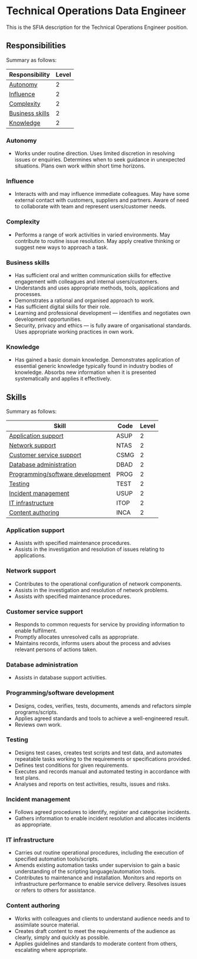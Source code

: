 # Technical Operations Data Engineer

This is the SFIA description for the Technical Operations Engineer position.

## Responsibilities

Summary as follows:

|Responsibility|Level|
|---------------|-----|
|[Autonomy](#autonomy)|2|
|[Influence](#influence)|2|
|[Complexity](#complexity)|2|
|[Business skills](#business-skills)|2|
|[Knowledge](#knowledge)|2|

### Autonomy

- Works under routine direction. Uses limited discretion in resolving issues or
enquiries. Determines when to seek guidance in unexpected situations. Plans own
work within short time horizons.

### Influence

- Interacts with and may influence immediate colleagues. May have some external
contact with customers, suppliers and partners. Aware of need to collaborate
with team and represent users/customer needs.

### Complexity

- Performs a range of work activities in varied environments. May contribute to
routine issue resolution. May apply creative thinking or suggest new ways to
approach a task.

### Business skills

- Has sufficient oral and written communication skills for effective engagement
with colleagues and internal users/customers.
- Understands and uses appropriate methods, tools, applications and processes.
- Demonstrates a rational and organised approach to work.
- Has sufficient digital skills for their role.
- Learning and professional development — identifies and negotiates own
development opportunities.
- Security, privacy and ethics — is fully aware of organisational standards. Uses
appropriate working practices in own work.

### Knowledge

- Has gained a basic domain knowledge. Demonstrates application of essential
generic knowledge typically found in industry bodies of knowledge. Absorbs new
information when it is presented systematically and applies it effectively.

## Skills

Summary as follows:

|Skill|Code|Level|
|-----|----|-----|
|[Application support](#application-support)|ASUP|2|
|[Network support](#network-support)|NTAS|2|
|[Customer service support](#customer-service-support)|CSMG|2|
|[Database administration](#database-administration)|DBAD|2|
|[Programming/software development](#programmingsoftware-development)|PROG|2|
|[Testing](#testing)|TEST|2|
|[Incident management](#incident-management)|USUP|2|
|[IT infrastructure](#it-infrastructure)|ITOP|2|
|[Content authoring](#content-authoring)|INCA|2|

### Application support

- Assists with specified maintenance procedures.
- Assists in the investigation and resolution of issues relating to applications.

### Network support

- Contributes to the operational configuration of network components.
- Assists in the investigation and resolution of network problems.
- Assists with specified maintenance procedures.

### Customer service support

- Responds to common requests for service by providing information to enable
fulfilment.
- Promptly allocates unresolved calls as appropriate.
- Maintains records, informs users about the process and advises relevant persons
of actions taken.

### Database administration

- Assists in database support activities.

### Programming/software development

- Designs, codes, verifies, tests, documents, amends and refactors simple
programs/scripts.
- Applies agreed standards and tools to achieve a well-engineered result.
- Reviews own work.

### Testing

- Designs test cases, creates test scripts and test data, and automates
repeatable tasks working to the requirements or specifications provided.
- Defines test conditions for given requirements.
- Executes and records manual and automated testing in accordance with test plans.
- Analyses and reports on test activities, results, issues and risks.

### Incident management

- Follows agreed procedures to identify, register and categorise incidents.
- Gathers information to enable incident resolution and allocates incidents as
appropriate.

### IT infrastructure

- Carries out routine operational procedures, including the execution of
specified automation tools/scripts.
- Amends existing automation tasks under supervision to gain a basic
understanding of the scripting language/automation tools.
- Contributes to maintenance and installation. Monitors and reports on
infrastructure performance to enable service delivery. Resolves issues or
refers to others for assistance.

### Content authoring

- Works with colleagues and clients to understand audience needs and to
assimilate source material.
- Creates draft content to meet the requirements of the audience as clearly,
simply and quickly as possible.
- Applies guidelines and standards to moderate content from others, escalating
where appropriate.

